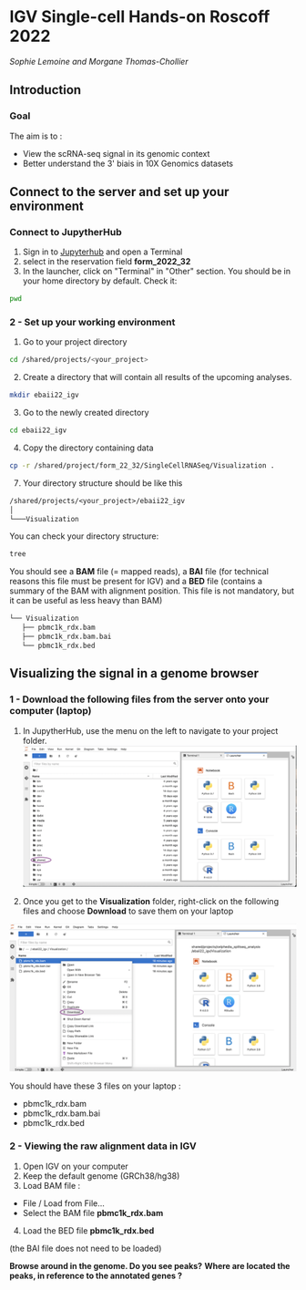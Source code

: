 # IGV Single-cell Hands-on Roscoff 2022

*Sophie Lemoine and Morgane Thomas-Chollier*


## Introduction <a name="introduction"></a>
### Goal
The aim is to :

  * View the scRNA-seq signal in its genomic context
  * Better understand the 3' biais in 10X Genomics datasets

## Connect to the server and set up your environment <a name="setup"></a>
### Connect to JupytherHub
1. Sign in to [Jupyterhub](https://jupyterhub.cluster.france-bioinformatique.fr) and open a Terminal
2. select in the reservation field **form_2022_32**
4. In the launcher, click on "Terminal" in "Other" section. You should be in your home directory by default. Check it:
```bash
pwd
```

### 2 - Set up your working environment
1. Go to your project directory
```bash
cd /shared/projects/<your_project>
```
2. Create a directory that will contain all results of the upcoming analyses.
```bash
mkdir ebaii22_igv
```
3. Go to the newly created directory
```bash
cd ebaii22_igv
```
4. Copy the directory containing data

```bash
cp -r /shared/project/form_22_32/SingleCellRNASeq/Visualization .
```

7. Your directory structure should be like this
 ```
/shared/projects/<your_project>/ebaii22_igv
│
└───Visualization
```

You can check your directory structure:
 ```bash
 tree
```
You should see a **BAM** file (= mapped reads), a **BAI** file (for technical reasons this file must be present for IGV) and a **BED** file (contains a summary of the BAM with alignment position. This file is not mandatory, but it can be useful as less heavy than BAM)
 ```
 └── Visualization
    ├── pbmc1k_rdx.bam
    ├── pbmc1k_rdx.bam.bai
    └── pbmc1k_rdx.bed
```

## Visualizing the signal in a genome browser <a name="visualize"></a>

### 1 - Download the following files from the server onto your computer (laptop)
1. In JupytherHub, use the menu on the left to navigate to your project folder. 
![img1](jupyterlab_igv1.png)


2. Once you get to the **Visualization** folder, right-click on the following files and choose **Download** to save them on your laptop

![img1](jupyterlab_igv7.png)

You should have these 3 files on your laptop :

  * pbmc1k_rdx.bam
  * pbmc1k_rdx.bam.bai
  * pbmc1k_rdx.bed

### 2 - Viewing the raw alignment data in IGV

1. Open IGV on your computer
2. Keep the default genome (GRCh38/hg38)
3. Load BAM file : 
  * File / Load from File...
  * Select the BAM file **pbmc1k_rdx.bam**
4. Load the BED file **pbmc1k_rdx.bed**

(the BAI file does not need to be loaded)

**Browse around in the genome. Do you see peaks?** 
**Where are located the peaks, in reference to the annotated genes ?**   



